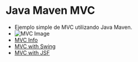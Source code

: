 # Java Maven MVC

- Ejemplo simple de MVC utilizando Java Maven.
- ![MVC Image](https://miro.medium.com/max/1068/1*stJhKliOuTpX6S2kVuIHNw.png)
- [MVC Info](https://si.ua.es/es/documentacion/asp-net-mvc-3/1-dia/modelo-vista-controlador-mvc.html)
- [MVC with Swing](https://medium.com/@ssaurel/learn-to-make-a-mvc-application-with-swing-and-java-8-3cd24cf7cb10)
- [MVC with JSF](http://www.jtech.ua.es/j2ee/publico/jsf-2012-13/sesion02-apuntes.html#Vista)